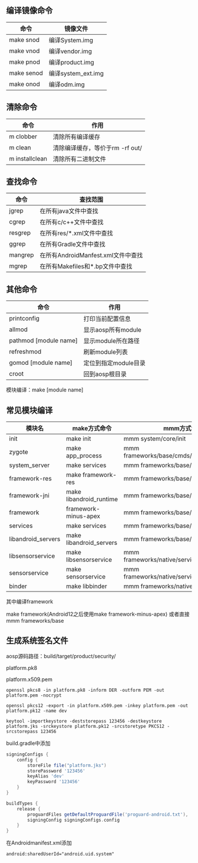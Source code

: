## 编译镜像命令
|命令|镜像文件|
|--|--|
|make snod|编译System.img |
|make vnod|编译vendor.img |
|make pnod|编译product.img|
|make senod|编译system_ext.img|
|make onod|编译odm.img|

## 清除命令
|命令|作用|
|--|--|
|m clobber|清除所有编译缓存|
|m clean|清除编译缓存，等价于rm -rf out/|
|m installclean|清除所有二进制文件|

## 查找命令
|命令|查找范围|
|--|--|
|jgrep|在所有java文件中查找|
|cgrep|在所有c/c++文件中查找|
|resgrep|在所有res/*.xml文件中查找|
|ggrep|在所有Gradle文件中查找|
|mangrep|在所有AndroidManfest.xml文件中查找|
|mgrep|在所有Makefiles和*.bp文件中查找|

## 其他命令
|命令|作用|
|--|--|
|printconfig|打印当前配置信息|
|allmod|显示aosp所有module|
|pathmod [module name]|显示module所在路径|
|refreshmod|刷新module列表|
|gomod [module name]|定位到指定module目录|
|croot|回到aosp根目录|

模块编译：make [module name]
## 常见模块编译
|模块名|make方式命令|mmm方式命令|
|--|--|--|
|init|make init|mmm system/core/init|
|zygote|make app_process|mmm frameworks/base/cmds/app_process|
|system_server|make services|mmm frameworks/base/services|
|framework-res|make framework-res|mmm frameworks/base/core/res|
|framework-jni|make libandroid_runtime|mmm frameworks/base/core/jni|
|framework|framework-minus-apex|mmm frameworks/base/core/java|
|services|make services|mmm frameworks/base/core/services|
|libandroid_servers|make libandroid_servers|mmm frameworks/base/core/jni|
|libsensorservice|make libsensorservice|mmm frameworks/native/services/sensorservice|
|sensorservice|make sensorservice|mmm frameworks/native/services/sensorservice|
|binder|make libbinder|mmm frameworks/native/libs/binder|

其中编译framework

make framework(Android12之后使用make framework-minus-apex)
或者直接mmm frameworks/base

## 生成系统签名文件
aosp源码路径：build/target/product/security/

platform.pk8

platform.x509.pem
```shell
openssl pkcs8 -in platform.pk8 -inform DER -outform PEM -out platform.pem -nocrypt
```

```shell
openssl pkcs12 -export -in platform.x509.pem -inkey platform.pem -out platform.pk12 -name dev
```

```shell
keytool -importkeystore -deststorepass 123456 -destkeystore platform.jks -srckeystore platform.pk12 -srcstoretype PKCS12 -srcstorepass 123456
```

build.gradle中添加
```gradle
signingConfigs {
    config {
        storeFile file("platform.jks")
        storePassword '123456'
        keyAlias 'dev'
        keyPassword '123456'
    }
}

buildTypes {
    release {
        proguardFiles getDefaultProguardFile('proguard-android.txt'), 'proguard-rules.pro'
        signingConfig signingConfigs.config
    }
}
```
在Androidmanifest.xml添加
```xml
android:sharedUserId="android.uid.system"
```
